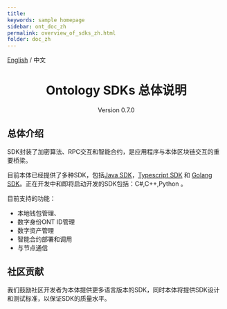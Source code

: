 ```yaml
---
title: 
keywords: sample homepage
sidebar: ont_doc_zh
permalink: overview_of_sdks_zh.html
folder: doc_zh
---
```


[English](./overview_of_sdks_en.html) / 中文


<h1 align="center">Ontology SDKs 总体说明</h1>
<p align="center" class="version">Version 0.7.0 </p>

## 总体介绍

SDK封装了加密算法、RPC交互和智能合约，是应用程序与本体区块链交互的重要桥梁。

目前本体已经提供了多种SDK，包括[Java SDK](https://github.com/ontio/ontology-java-sdk)，[Typescript SDK](https://github.com/ontio/ontology-typescript-sdk) 和 [Golang SDK](https://github.com/ontio/ontology-go-sdk)。正在开发中和即将启动开发的SDK包括：C#,C++,Python 。

目前支持的功能：

* 本地钱包管理、
* 数字身份ONT ID管理
* 数字资产管理
* 智能合约部署和调用
* 与节点通信

## 社区贡献

我们鼓励社区开发者为本体提供更多语言版本的SDK，同时本体将提供SDK设计和测试标准，以保证SDK的质量水平。
